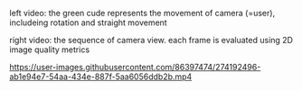 left video:
the green cude represents the movement of camera (=user), includeing rotation and straight movement

right video:
the sequence of camera view. each frame is evaluated using 2D image quality metrics

https://user-images.githubusercontent.com/86397474/274192496-ab1e94e7-54aa-434e-887f-5aa6056ddb2b.mp4
